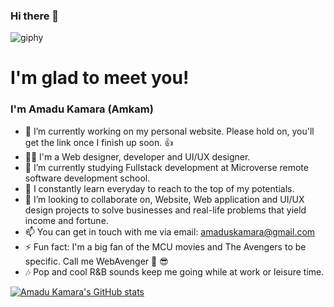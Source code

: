 ### Hi there 👋

![giphy](https://user-images.githubusercontent.com/50941074/145535504-e7865f42-1c16-4fe5-a154-ce108bab0514.gif)

# I'm glad to meet you!

### I'm Amadu Kamara (Amkam)

- 🔭 I’m currently working on my personal website. Please hold on, you'll get the link once I finish up soon. 👍
- 👨‍💻 I'm a Web designer, developer and UI/UX designer.
- 🌱 I’m currently studying Fullstack development at Microverse remote software development school.
- 🌲 I constantly learn everyday to reach to the top of my potentials.
- 👯 I’m looking to collaborate on, Website, Web application and UI/UX design projects to solve businesses and real-life problems that yield income and fortune.
- 📫 You can get in touch with me via email: amaduskamara@gmail.com
- ⚡ Fun fact: I'm a big fan of the MCU movies and The Avengers to be specific. Call me WebAvenger 💪 😎
- 🎶 Pop and cool R&B sounds keep me going while at work or leisure time.

[![Amadu Kamara's GitHub stats](https://github-readme-stats.vercel.app/api?username=amadukamara&show_icons=true&theme=calm)](https://github.com/amadukamara/github-readme-stats)
